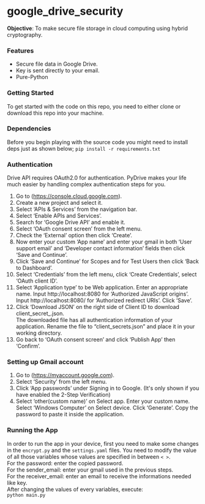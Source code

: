 # google_drive_security  

**Objective**: To make secure file storage in cloud computing using hybrid cryptography.

### Features
* Secure file data in Google Drive.
* Key is sent directly to your email.
* Pure-Python

### Getting Started
To get started with the code on this repo, you need to either clone or download this repo into your machine.

### Dependencies
Before you begin playing with the source code you might need to install deps just as shown below;
`pip install -r requirements.txt`

### Authentication
Drive API requires OAuth2.0 for authentication. PyDrive makes your life much easier by handling complex authentication steps for you.  
1. Go to (https://console.cloud.google.com). 
2. Create a new project and select it.  
3. Select ‘APIs & Services’ from the navigation bar.  
4. Select ‘Enable APIs and Services’.   
5. Search for ‘Google Drive API’ and enable it.  
6. Select ‘OAuth consent screen’ from the left menu.  
7. Check the ‘External’ option then click ‘Create’.  
8. Now enter your custom ‘App name’ and enter your gmail in both ‘User support email’ and ‘Developer contact information’ fields then click ‘Save and Continue’.  
9. Click ‘Save and Continue’ for Scopes and for Test Users then click ‘Back to Dashboard’.  
10. Select ‘Credentials’ from the left menu, click ‘Create Credentials’, select ‘OAuth client ID’.  
11. Select ‘Application type’ to be Web application. Enter an appropriate name. Input http://localhost:8080 for ‘Authorized JavaScript origins’. Input http://localhost:8080/ for ‘Authorized redirect URIs’. Click ‘Save’.  
12. Click ‘Download JSON’ on the right side of Client ID to download client_secret_<really long ID>.json.  
The downloaded file has all authentication information of your application. Rename the file to “client_secrets.json” and place it in your working directory.
13. Go back to ‘OAuth consent screen’ and click ‘Publish App’ then ‘Confirm’.  

### Setting up Gmail account
1. Go to (https://myaccount.google.com).  
2. Select ‘Security’ from the left menu.  
3. Click ‘App passwords’ under Signing in to Google. (It's only shown if you have enabled the 2-Step Verification)     
4. Select ‘other(custom name)’ on Select app. Enter your custom name. Select ‘Windows Computer’ on Select device. Click ‘Generate’. Copy the password to paste it inside the application.  

### Running the App
In order to run the app in your device, first you need to make some changes in the `encrypt.py` and the `settings.yaml` files. You need to modify the value of all those variables whose values are specified in between `< >`.  
For the password: enter the copied password.  
For the sender_email: enter your gmail used in the previous steps.  
For the receiver_email: enter an email to receive the informations needed like key.  
After changing the values of every variables, execute:  
`python main.py`
